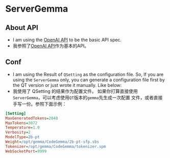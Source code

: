 # ServerGemma

## About API

* I am using the [OpenAI API](https://platform.openai.com/docs/api-reference/chat/streaming) to be the basic API spec.
* 我参照了[OpenAI API](https://platform.openai.com/docs/api-reference/chat/streaming)作为基本的API。

## Conf

* I am using the Result of `QSetting` as the configuration file.
  So, If you are using the `ServerGemma` only, you can generate a configuration
  file first by the QT version or just wrote it manually. Like below:
* 我使用了 QSetting 的结果作为配置文件。
  如果你打算直接使用`ServerGemma`，可以考虑使用`QT`版本的`gemma`先生成一次配置
  文件，或者直接手写一份。参照下面示例：

```ini
[Setting]
MaxGeneratedTokens=2048
MaxTokens=3072
Temperature=1.0
Verbosity=2
ModelType=2b-pt
Weight=/opt/gemma/CodeGemma/2b-pt-sfp.sbs
Tokenizer=/opt/gemma/CodeGemma/tokenizer.spm
WebSocketPort=9999
```
